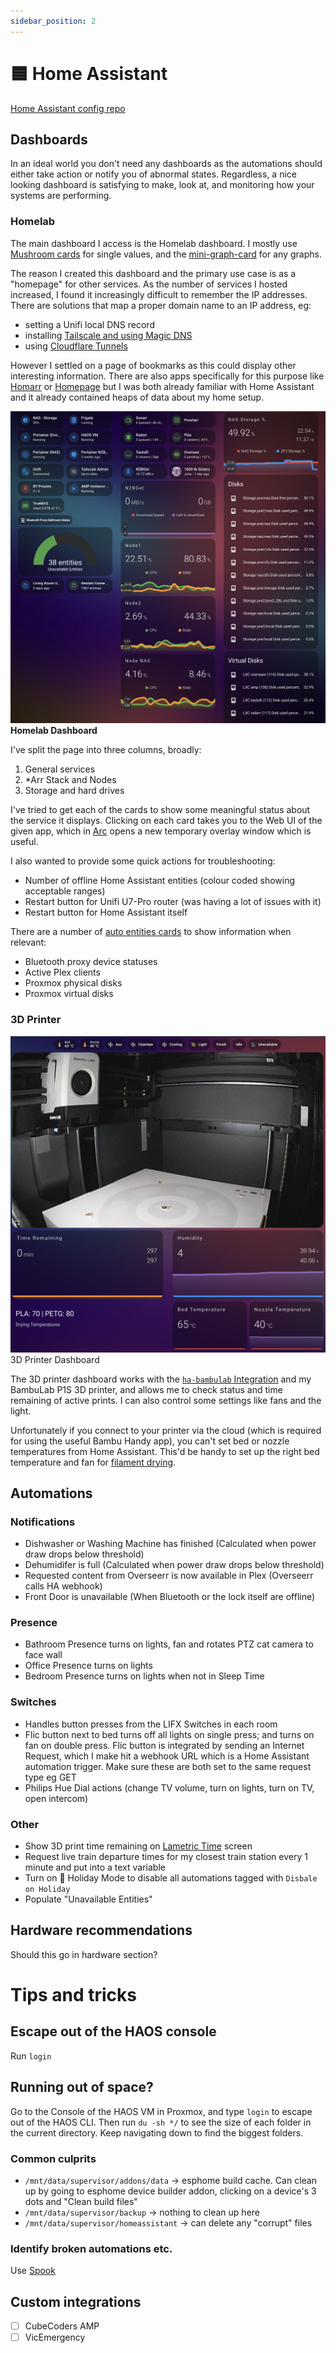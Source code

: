 ```yaml
---
sidebar_position: 2
---
```


# 🟦 Home Assistant

[Home Assistant config repo](https://github.com/Samywamy10/homeassistant-config)

## Dashboards

In an ideal world you don't need any dashboards as the automations should either take action or notify you of abnormal states. Regardless, a nice looking dashboard is satisfying to make, look at, and monitoring how your systems are performing.

### Homelab

The main dashboard I access is the Homelab dashboard. I mostly use [Mushroom cards](https://github.com/piitaya/lovelace-mushroom) for single values, and the [mini-graph-card](https://github.com/kalkih/mini-graph-card) for any graphs.

The reason I created this dashboard and the primary use case is as a "homepage" for other services. As the number of services I hosted increased, I found it increasingly difficult to remember the IP addresses. There are solutions that map a proper domain name to an IP address, eg:
- setting a Unifi local DNS record
- installing [Tailscale and using Magic DNS](https://tailscale.com/kb/1081/magicdns)
- using [Cloudflare Tunnels](https://developers.cloudflare.com/cloudflare-one/connections/connect-networks/)

However I settled on a page of bookmarks as this could display other interesting information. There are also apps specifically for this purpose like [Homarr](https://homarr.dev/) or [Homepage](https://gethomepage.dev/) but I was both already familiar with Home Assistant and it already contained heaps of data about my home setup.

![Homelab Dashboard](./img/dashboard-homelab.png)
**Homelab Dashboard**

I've split the page into three columns, broadly:
1. General services
2. *Arr Stack and Nodes
3. Storage and hard drives

I've tried to get each of the cards to show some meaningful status about the service it displays. Clicking on each card takes you to the Web UI of the given app, which in [Arc](https://arc.net/) opens a new temporary overlay window which is useful.

I also wanted to provide some quick actions for troubleshooting:
- Number of offline Home Assistant entities (colour coded showing acceptable ranges)
- Restart button for Unifi U7-Pro router (was having a lot of issues with it)
- Restart button for Home Assistant itself

There are a number of [auto entities cards](https://github.com/thomasloven/lovelace-auto-entities) to show information when relevant:
- Bluetooth proxy device statuses
- Active Plex clients
- Proxmox physical disks
- Proxmox virtual disks

### 3D Printer

![3D Printer Dashboard](./img/dashboard-3d-printer.png)
3D Printer Dashboard

The 3D printer dashboard works with the [`ha-bambulab` Integration](https://github.com/greghesp/ha-bambulab) and my BambuLab P1S 3D printer, and allows me to check status and time remaining of active prints. I can also control some settings like fans and the light.

Unfortunately if you connect to your printer via the cloud (which is required for using the useful Bambu Handy app), you can't set bed or nozzle temperatures from Home Assistant. This'd be handy to set up the right bed temperature and fan for [filament drying](https://wiki.bambulab.com/en/general/bambu-filament-drying-cover).

## Automations

### Notifications
- Dishwasher or Washing Machine has finished (Calculated when power draw drops below threshold)
- Dehumidifer is full (Calculated when power draw drops below threshold)
- Requested content from Overseerr is now available in Plex (Overseerr calls HA webhook)
- Front Door is unavailable (When Bluetooth or the lock itself are offline)


### Presence
- Bathroom Presence turns on lights, fan and rotates PTZ cat camera to face wall
- Office Presence turns on lights
- Bedroom Presence turns on lights when not in Sleep Time

### Switches
- Handles button presses from the LIFX Switches in each room
- Flic button next to bed turns off all lights on single press; and turns on fan on double press. Flic button is integrated by sending an Internet Request, which I make hit a webhook URL which is a Home Assistant automation trigger. Make sure these are both set to the same request type eg GET
- Philips Hue Dial actions (change TV volume, turn on lights, turn on TV, open intercom)


### Other
- Show 3D print time remaining on [Lametric Time](https://lametric.com/en-AU) screen
- Request live train departure times for my closest train station every 1 minute and put into a text variable
- Turn on 🌴 Holiday Mode to disable all automations tagged with `Disbale on Holiday`
- Populate "Unavailable Entities"

## Hardware recommendations

Should this go in hardware section?

# Tips and tricks
## Escape out of the HAOS console
Run `login`

## Running out of space?
Go to the Console of the HAOS VM in Proxmox, and type `login` to escape out of the HAOS CLI. Then run `du -sh */` to see the size of each folder in the current directory. Keep navigating down to find the biggest folders.

### Common culprits
- `/mnt/data/supervisor/addons/data` -> esphome build cache. Can clean up by going to esphome device builder addon, clicking on a device's 3 dots and "Clean build files"
- `/mnt/data/supervisor/backup` -> nothing to clean up here
- `/mnt/data/supervisor/homeassistant` -> can delete any "corrupt" files

### Identify broken automations etc.
Use [Spook](https://spook.boo/)

## Custom integrations

- [ ] CubeCoders AMP
- [ ] VicEmergency